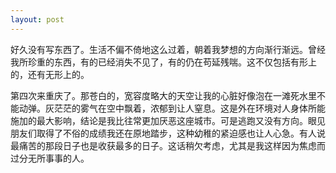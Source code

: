 ```yaml
---
layout: post
---
```

好久没有写东西了。生活不偏不倚地这么过着，朝着我梦想的方向渐行渐远。曾经我所珍重的东西，有的已经消失不见了，有的仍在苟延残喘。这不仅包括有形上的，还有无形上的。

第四次来重庆了。那苍白的，宽容度略大的天空让我的心脏好像泡在一滩死水里不能动弹。灰茫茫的雾气在空中飘着，浓郁到让人窒息。这是外在环境对人身体所能施加的最大影响，结论是我比往常更加厌恶这座城市。可是逃跑又没有方向。眼见朋友们取得了不俗的成绩我还在原地踏步，这种幼稚的紧迫感也让人心急。有人说最痛苦的那段日子也是收获最多的日子。这话稍欠考虑，尤其是我这样因为焦虑而过分无所事事的人。